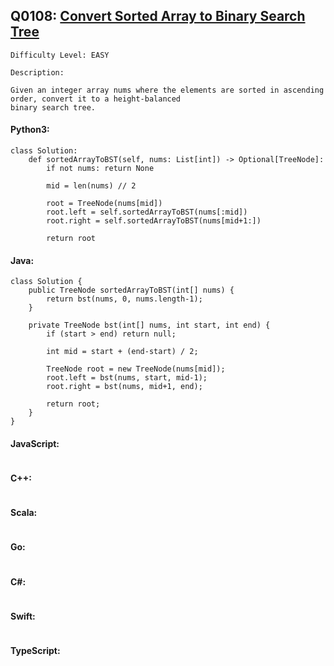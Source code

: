 ## Q0108: [Convert Sorted Array to Binary Search Tree](https://leetcode.com/problems/convert-sorted-array-to-binary-search-tree/)

```
Difficulty Level: EASY
```

```
Description:

Given an integer array nums where the elements are sorted in ascending order, convert it to a height-balanced
binary search tree.
```

#### Python3:

```
class Solution:
    def sortedArrayToBST(self, nums: List[int]) -> Optional[TreeNode]:
        if not nums: return None

        mid = len(nums) // 2

        root = TreeNode(nums[mid])
        root.left = self.sortedArrayToBST(nums[:mid])
        root.right = self.sortedArrayToBST(nums[mid+1:])

        return root
```

#### Java:

```
class Solution {
    public TreeNode sortedArrayToBST(int[] nums) {
        return bst(nums, 0, nums.length-1);
    }

    private TreeNode bst(int[] nums, int start, int end) {
        if (start > end) return null;

        int mid = start + (end-start) / 2;

        TreeNode root = new TreeNode(nums[mid]);
        root.left = bst(nums, start, mid-1);
        root.right = bst(nums, mid+1, end);

        return root;
    }
}
```

#### JavaScript:

```

```

#### C++:

```

```

#### Scala:

```

```

#### Go:

```

```

#### C#:

```

```

#### Swift:

```

```

#### TypeScript:

```

```